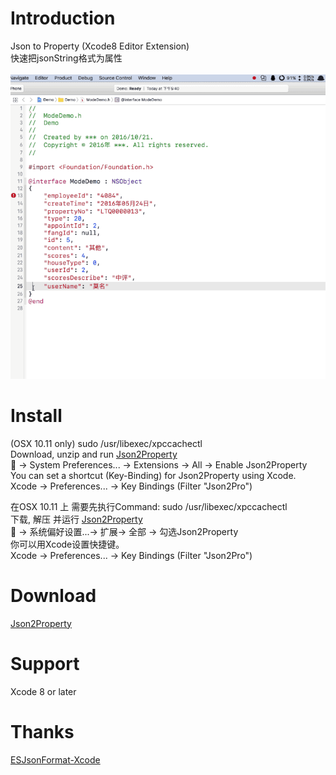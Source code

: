 # Introduction
Json to Property (Xcode8 Editor Extension)
<br/>
快速把jsonString格式为属性
<br/>
<br/>
<img  src="demo.gif"  alt="demo.gif" />
# Install
(OSX 10.11 only) sudo /usr/libexec/xpccachectl<br/>
Download, unzip and run <a href ="https://github.com/keepyounger/Json2Property/blob/master/Json2Property.zip?raw=true"> Json2Property </a><br/>
 -> System Preferences... -> Extensions -> All -> Enable Json2Property<br/>
You can set a shortcut (Key-Binding) for Json2Property using Xcode.<br/>
Xcode -> Preferences... -> Key Bindings (Filter "Json2Pro")<br/>

在OSX 10.11 上 需要先执行Command: sudo /usr/libexec/xpccachectl<br/>
下载, 解压 并运行 <a href ="https://github.com/keepyounger/Json2Property/blob/master/Json2Property.zip?raw=true"> Json2Property </a><br/>
 -> 系统偏好设置...-> 扩展-> 全部 -> 勾选Json2Property<br/>
你可以用Xcode设置快捷键。<br/>
Xcode -> Preferences... -> Key Bindings (Filter "Json2Pro")<br/>

# Download
<a href ="https://github.com/keepyounger/Json2Property/blob/master/Json2Property.zip?raw=true"> Json2Property </a> <br/>

# Support
Xcode 8 or later
# Thanks
<a href ="https://github.com/EnjoySR/ESJsonFormat-Xcode"> ESJsonFormat-Xcode </a> <br/>
